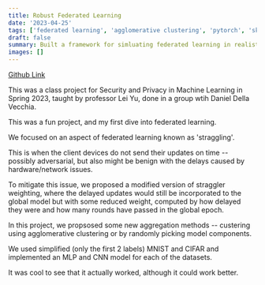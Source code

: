 ```yaml
---
title: Robust Federated Learning
date: '2023-04-25'
tags: ['federated learning', 'agglomerative clustering', 'pytorch', 'sklearn']
draft: false
summary: Built a framework for simluating federated learning in realistic scenarios
images: []
---
```


[Github Link](https://github.com/inwonakng/robust-fl)

This was a class project for Security and Privacy in Machine Learning in Spring 2023, taught by professor Lei Yu, done in a group wtih Daniel Della Vecchia.

This was a fun project, and my first dive into federated learning.

We focused on an aspect of federated learning known as 'straggling'.

This is when the client devices do not send their updates on time -- possibly adversarial, but also might be benign with the delays caused by hardware/network issues.

To mitigate this issue, we proposed a modified version of straggler weighting, where the delayed updates would still be incorporated to the global model but with some reduced weight, computed by how delayed they were and how many rounds have passed in the global epoch.

In this project, we propsosed some new aggregation methods -- custering using agglomerative clustering or by randomly picking model components.

We used simplified (only the first 2 labels) MNIST and CIFAR and implemented an MLP and CNN model for each of the datasets.

It was cool to see that it actually worked, although it could work better.

